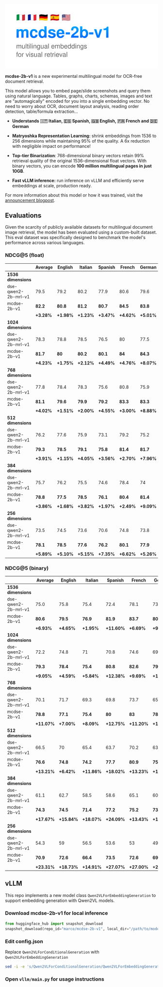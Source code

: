 ![](art/cover_wide.png)

**mcdse-2b-v1** is a new experimental multilingual model for OCR-free document retrieval.

This model allows you to embed page/slide screenshots and query them using natural language. Tables, graphs, charts, schemas, images and text are "automagically" encoded for you into a single embedding vector. No need to worry about OCR, document layout analysis, reading order detection, table/formula extraction...

- **Understands 🇮🇹 Italian, 🇪🇸 Spanish, 🇬🇧 English, 🇫🇷 French and 🇩🇪 German**

- **Matryoshka Representation Learning:** shrink embeddings from 1536 to 256 dimensions while maintaining 95% of the quality. A 6x reduction with negligible impact on performance!

- **Top-tier Binarization**: 768-dimensional binary vectors retain 99% retrieval quality of the original 1536-dimensional float vectors. With binary vectors, you can encode **100 million multilingual pages in just 10GB**.

- **Fast vLLM inference:** run inference on vLLM and efficiently serve embeddings at scale, production ready.

For more information about this model or how it was trained, visit the [announcement blogpost](https://huggingface.co/blog/marco/announcing-mcdse-2b-v1).

## Evaluations
Given the scarcity of publicly available datasets for multilingual document image retrieval, the model has been evaluated using a custom-built dataset. This eval dataset was specifically designed to benchmark the model's performance across various languages.

### NDCG@5 (float)
|                     | Average    | English    | Italian    | Spanish    | French     | German     |
|---------------------|------------|------------|------------|------------|------------|------------|
| **1536 dimensions** |            |            |            |            |            |            |
| dse-qwen2-2b-mrl-v1 |       79.5 |       79.2 |       80.2 |       77.9 |       80.6 |       79.6 |
| mcdse-2b-v1         |   **82.2** |   **80.8** |   **81.2** |   **80.7** |   **84.5** |   **83.8** |
|                     | **+3.28%** | **+1.98%** | **+1.23%** | **+3.47%** | **+4.62%** | **+5.01%** |
| **1024 dimensions** |            |            |            |            |            |            |
| dse-qwen2-2b-mrl-v1 |       78.3 |       78.8 |       78.5 |       76.5 |         80 |       77.5 |
| mcdse-2b-v1         |   **81.7** |     **80** |   **80.2** |   **80.1** |     **84** |   **84.3** |
|                     | **+4.23%** | **+1.75%** | **+2.12%** | **+4.49%** | **+4.76%** | **+8.07%** |
| **768 dimensions**  |            |            |            |            |            |            |
| dse-qwen2-2b-mrl-v1 |       77.8 |       78.4 |       78.3 |       75.6 |       80.8 |       75.9 |
| mcdse-2b-v1         |   **81.1** |   **79.6** |   **79.9** |   **79.2** |   **83.3** |   **83.3** |
|                     | **+4.02%** | **+1.51%** | **+2.00%** | **+4.55%** | **+3.00%** | **+8.88%** |
| **512 dimensions**  |            |            |            |            |            |            |
| dse-qwen2-2b-mrl-v1 |       76.2 |       77.6 |       75.9 |       73.1 |       79.2 |       75.2 |
| mcdse-2b-v1         |   **79.3** |   **78.5** |   **79.1** |   **75.8** |   **81.4** |   **81.7** |
|                     | **+3.91%** | **+1.15%** | **+4.05%** | **+3.56%** | **+2.70%** | **+7.96%** |
| **384 dimensions**  |            |            |            |            |            |            |
| dse-qwen2-2b-mrl-v1 |       75.7 |       76.2 |       75.5 |       74.6 |       78.4 |         74 |
| mcdse-2b-v1         |   **78.8** |   **77.5** |   **78.5** |   **76.1** |   **80.4** |   **81.4** |
|                     | **+3.86%** | **+1.68%** | **+3.82%** | **+1.97%** | **+2.49%** | **+9.09%** |
| **256 dimensions**  |            |            |            |            |            |            |
| dse-qwen2-2b-mrl-v1 |       73.5 |       74.5 |       73.6 |       70.6 |       74.8 |       73.8 |
| mcdse-2b-v1         |   **78.1** |   **78.5** |   **77.6** |   **76.2** |   **80.1** |   **77.9** |
|                     | **+5.89%** | **+5.10%** | **+5.15%** | **+7.35%** | **+6.62%** | **+5.26%** |

### NDCG@5 (binary)
|                     | Average     | English     | Italian     | Spanish     | French      | German      |
|---------------------|-------------|-------------|-------------|-------------|-------------|-------------|
| **1536 dimensions** |             |             |             |             |             |             |
| dse-qwen2-2b-mrl-v1 |        75.0 |        75.8 |        75.4 |        72.4 |        78.1 |        73.2 |
| mcdse-2b-v1         |    **80.6** |    **79.5** |    **76.9** |    **81.9** |    **83.7** |    **80.8** |
|                     |  **+6.93%** |  **+4.65%** |  **+1.95%** | **+11.60%** |  **+6.69%** |  **+9.41%** |
| **1024 dimensions** |             |             |             |             |             |             |
| dse-qwen2-2b-mrl-v1 |        72.2 |        74.8 |          71 |        70.8 |        74.6 |        69.6 |
| mcdse-2b-v1         |    **79.3** |    **78.4** |    **75.4** |    **80.8** |    **82.6** |    **79.5** |
|                     |  **+9.05%** |  **+4.59%** |  **+5.84%** | **+12.38%** |  **+9.69%** | **+12.45%** |
| **768 dimensions**  |             |             |             |             |             |             |
| dse-qwen2-2b-mrl-v1 |        70.1 |        71.7 |        69.3 |        69.8 |        73.7 |        65.9 |
| mcdse-2b-v1         |    **78.8** |    **77.1** |    **75.4** |      **80** |      **83** |    **78.5** |
|                     | **+11.07%** |  **+7.00%** |  **+8.09%** | **+12.75%** | **+11.20%** | **+16.05%** |
| **512 dimensions**  |             |             |             |             |             |             |
| dse-qwen2-2b-mrl-v1 |        66.5 |          70 |        65.4 |        63.7 |        70.2 |          63 |
| mcdse-2b-v1         |    **76.6** |    **74.8** |    **74.2** |    **77.7** |    **80.9** |    **75.3** |
|                     | **+13.21%** |  **+6.42%** | **+11.86%** | **+18.02%** | **+13.23%** | **+16.33%** |
| **384 dimensions**  |             |             |             |             |             |             |
| dse-qwen2-2b-mrl-v1 |        61.1 |        62.7 |        58.5 |        58.6 |        65.1 |        60.8 |
| mcdse-2b-v1         |    **74.3** |    **74.5** |    **71.4** |    **77.2** |    **75.2** |      **73** |
|                     | **+17.67%** | **+15.84%** | **+18.07%** | **+24.09%** | **+13.43%** | **+16.71%** |
| **256 dimensions**  |             |             |             |             |             |             |
| dse-qwen2-2b-mrl-v1 |        54.3 |          59 |        56.5 |        53.6 |          53 |        49.6 |
| mcdse-2b-v1         |    **70.9** |    **72.6** |    **66.4** |    **73.5** |    **72.6** |    **69.2** |
|                     | **+23.31%** | **+18.73%** | **+14.91%** | **+27.07%** | **+27.00%** | **+28.32%** |



## vLLM
This repo implements a new model class `Qwen2VLForEmbeddingGeneration` to support embedding generation with Qwen2VL models.

### Download mcdse-2b-v1 for local inference
```python
from huggingface_hub import snapshot_download
snapshot_download(repo_id="marco/mcdse-2b-v1", local_dir="/path/to/model/mcdse-2b-v1")
```

### Edit config.json
Replace `Qwen2VLForConditionalGeneration` with `Qwen2VLForEmbeddingGeneration`
```bash
sed -i -e 's/Qwen2VLForConditionalGeneration/Qwen2VLForEmbeddingGeneration/g' /path/to/model/mcdse-2b-v1/config.json
```

### Open `vllm/main.py` for usage instructions